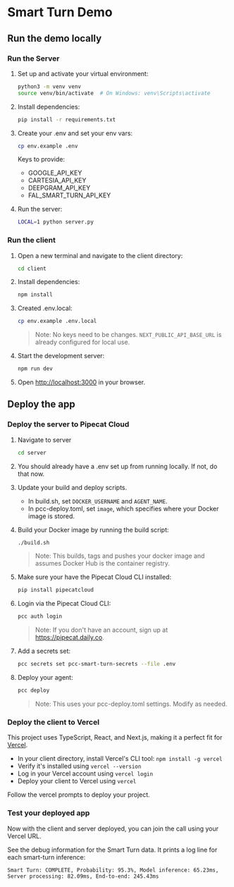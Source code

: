 # Smart Turn Demo

## Run the demo locally

### Run the Server

1. Set up and activate your virtual environment:

   ```bash
   python3 -m venv venv
   source venv/bin/activate  # On Windows: venv\Scripts\activate
   ```

2. Install dependencies:

   ```bash
   pip install -r requirements.txt
   ```

3. Create your .env and set your env vars:

   ```bash
   cp env.example .env
   ```

   Keys to provide:

   - GOOGLE_API_KEY
   - CARTESIA_API_KEY
   - DEEPGRAM_API_KEY
   - FAL_SMART_TURN_API_KEY

4. Run the server:

   ```bash
   LOCAL=1 python server.py
   ```

### Run the client

1. Open a new terminal and navigate to the client directory:

   ```bash
   cd client
   ```

2. Install dependencies:

   ```bash
   npm install
   ```

3. Created .env.local:

   ```bash
   cp env.example .env.local
   ```

   > Note: No keys need to be changes. `NEXT_PUBLIC_API_BASE_URL` is already configured for local use.

4. Start the development server:

   ```bash
   npm run dev
   ```

5. Open [http://localhost:3000](http://localhost:3000) in your browser.

## Deploy the app

### Deploy the server to Pipecat Cloud

1. Navigate to server

   ```bash
   cd server
   ```

2. You should already have a .env set up from running locally. If not, do that now.

3. Update your build and deploy scripts.

   - In build.sh, set `DOCKER_USERNAME` and `AGENT_NAME`.
   - In pcc-deploy.toml, set `image`, which specifies where your Docker image is stored.

4. Build your Docker image by running the build script:

   ```bash
   ./build.sh
   ```

   > Note: This builds, tags and pushes your docker image and assumes Docker Hub is the container registry.

5. Make sure your have the Pipecat Cloud CLI installed:

   ```bash
   pip install pipecatcloud
   ```

6. Login via the Pipecat Cloud CLI:

   ```bash
   pcc auth login
   ```

   > Note: If you don't have an account, sign up at https://pipecat.daily.co.

7. Add a secrets set:

   ```bash
   pcc secrets set pcc-smart-turn-secrets --file .env
   ```

8. Deploy your agent:

   ```bash
   pcc deploy
   ```

   > Note: This uses your pcc-deploy.toml settings. Modify as needed.

### Deploy the client to Vercel

This project uses TypeScript, React, and Next.js, making it a perfect fit for [Vercel](https://vercel.com/).

- In your client directory, install Vercel's CLI tool: `npm install -g vercel`
- Verify it's installed using `vercel --version`
- Log in your Vercel account using `vercel login`
- Deploy your client to Vercel using `vercel`

Follow the vercel prompts to deploy your project.

### Test your deployed app

Now with the client and server deployed, you can join the call using your Vercel URL.

See the debug information for the Smart Turn data. It prints a log line for each smart-turn inference:

```
Smart Turn: COMPLETE, Probability: 95.3%, Model inference: 65.23ms, Server processing: 82.09ms, End-to-end: 245.43ms
```
